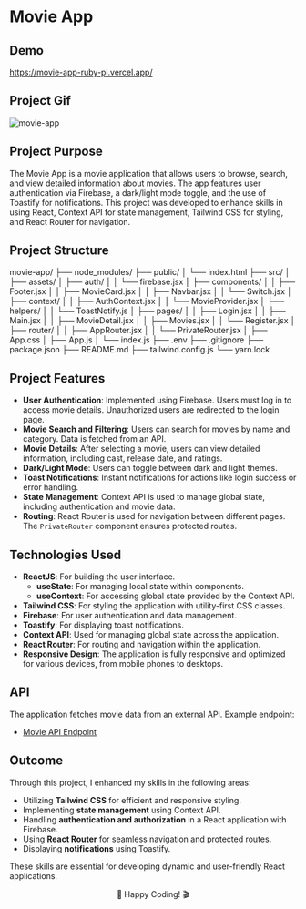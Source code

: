 # Movie App

## Demo
https://movie-app-ruby-pi.vercel.app/



## Project Gif
![movie-app](https://github.com/user-attachments/assets/e28f2bdb-2a72-44bb-a1dc-dd848a0da029)


## Project Purpose

The Movie App is a movie application that allows users to browse, search, and view detailed information about movies. The app features user authentication via Firebase, a dark/light mode toggle, and the use of Toastify for notifications. This project was developed to enhance skills in using React, Context API for state management, Tailwind CSS for styling, and React Router for navigation.

## Project Structure
movie-app/
├── node_modules/
├── public/
│   └── index.html
├── src/
│   ├── assets/
│   ├── auth/
│   │   └── firebase.jsx
│   ├── components/
│   │   ├── Footer.jsx
│   │   ├── MovieCard.jsx
│   │   ├── Navbar.jsx
│   │   └── Switch.jsx
│   ├── context/
│   │   ├── AuthContext.jsx
│   │   └── MovieProvider.jsx
│   ├── helpers/
│   │   └── ToastNotify.js
│   ├── pages/
│   │   ├── Login.jsx
│   │   ├── Main.jsx
│   │   ├── MovieDetail.jsx
│   │   ├── Movies.jsx
│   │   └── Register.jsx
│   ├── router/
│   │   ├── AppRouter.jsx
│   │   └── PrivateRouter.jsx
│   ├── App.css
│   ├── App.js
│   └── index.js
├── .env
├── .gitignore
├── package.json
├── README.md
├── tailwind.config.js
└── yarn.lock


## Project Features

- **User Authentication**: Implemented using Firebase. Users must log in to access movie details. Unauthorized users are redirected to the login page.
- **Movie Search and Filtering**: Users can search for movies by name and category. Data is fetched from an API.
- **Movie Details**: After selecting a movie, users can view detailed information, including cast, release date, and ratings.
- **Dark/Light Mode**: Users can toggle between dark and light themes.
- **Toast Notifications**: Instant notifications for actions like login success or error handling.
- **State Management**: Context API is used to manage global state, including authentication and movie data.
- **Routing**: React Router is used for navigation between different pages. The `PrivateRouter` component ensures protected routes.

## Technologies Used

- **ReactJS**: For building the user interface.
  - **useState**: For managing local state within components.
  - **useContext**: For accessing global state provided by the Context API.
- **Tailwind CSS**: For styling the application with utility-first CSS classes.
- **Firebase**: For user authentication and data management.
- **Toastify**: For displaying toast notifications.
- **Context API**: Used for managing global state across the application.
- **React Router**: For routing and navigation within the application.
- **Responsive Design**: The application is fully responsive and optimized for various devices, from mobile phones to desktops.

## API

The application fetches movie data from an external API. Example endpoint:

- [Movie API Endpoint](https://api.themoviedb.org/3/movie/550?api_key=${API_KEY})

## Outcome

Through this project, I enhanced my skills in the following areas:

- Utilizing **Tailwind CSS** for efficient and responsive styling.
- Implementing **state management** using Context API.
- Handling **authentication and authorization** in a React application with Firebase.
- Using **React Router** for seamless navigation and protected routes.
- Displaying **notifications** using Toastify.

These skills are essential for developing dynamic and user-friendly React applications.

<p align="center"> 📝 Happy Coding! 🎬 </p>
